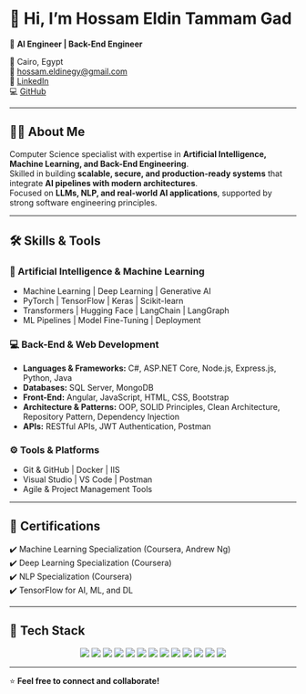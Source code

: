 # 👋 Hi, I’m **Hossam Eldin Tammam Gad**

🚀 **AI Engineer | Back-End Engineer**  

📍 Cairo, Egypt  
📧 hossam.eldinegy@gmail.com  
🔗 [LinkedIn](https://www.linkedin.com/in/hossamtammam)  
💻 [GitHub](https://github.com/hossamegy)  

---

## 🧑‍💻 About Me  

Computer Science specialist with expertise in **Artificial Intelligence, Machine Learning, and Back-End Engineering**.  
Skilled in building **scalable, secure, and production-ready systems** that integrate **AI pipelines with modern architectures**.  
Focused on **LLMs, NLP, and real-world AI applications**, supported by strong software engineering principles.  

---

## 🛠️ Skills & Tools  

### 🤖 Artificial Intelligence & Machine Learning  
- Machine Learning | Deep Learning | Generative AI  
- PyTorch | TensorFlow | Keras | Scikit-learn  
- Transformers | Hugging Face | LangChain | LangGraph  
- ML Pipelines | Model Fine-Tuning | Deployment  

### 💻 Back-End & Web Development  
- **Languages & Frameworks:** C#, ASP.NET Core, Node.js, Express.js, Python, Java  
- **Databases:** SQL Server, MongoDB  
- **Front-End:** Angular, JavaScript, HTML, CSS, Bootstrap  
- **Architecture & Patterns:** OOP, SOLID Principles, Clean Architecture, Repository Pattern, Dependency Injection  
- **APIs:** RESTful APIs, JWT Authentication, Postman  

### ⚙️ Tools & Platforms  
- Git & GitHub | Docker | IIS  
- Visual Studio | VS Code | Postman  
- Agile & Project Management Tools  

---

## 📜 Certifications  
✔️ Machine Learning Specialization (Coursera, Andrew Ng)  
✔️ Deep Learning Specialization (Coursera)  
✔️ NLP Specialization (Coursera)  
✔️ TensorFlow for AI, ML, and DL  

---

## 🚀 Tech Stack  

<p align="center">
  <!-- Languages -->
  <img src="https://img.shields.io/badge/Python-3776AB?style=for-the-badge&logo=python&logoColor=white"/>
  <img src="https://img.shields.io/badge/C%23-239120?style=for-the-badge&logo=c-sharp&logoColor=white"/>
  <img src="https://img.shields.io/badge/Java-007396?style=for-the-badge&logo=java&logoColor=white"/>
  <img src="https://img.shields.io/badge/JavaScript-F7DF1E?style=for-the-badge&logo=javascript&logoColor=black"/>
  
  <!-- Frameworks -->
  <img src="https://img.shields.io/badge/.NET%20Core-512BD4?style=for-the-badge&logo=dotnet&logoColor=white"/>
  <img src="https://img.shields.io/badge/Angular-DD0031?style=for-the-badge&logo=angular&logoColor=white"/>
  <img src="https://img.shields.io/badge/Node.js-339933?style=for-the-badge&logo=node.js&logoColor=white"/>
  <img src="https://img.shields.io/badge/Express.js-000000?style=for-the-badge&logo=express&logoColor=white"/>
  
  <!-- AI/ML -->
  <img src="https://img.shields.io/badge/TensorFlow-FF6F00?style=for-the-badge&logo=tensorflow&logoColor=white"/>
  <img src="https://img.shields.io/badge/PyTorch-EE4C2C?style=for-the-badge&logo=pytorch&logoColor=white"/>
  <img src="https://img.shields.io/badge/HuggingFace-FFD21E?style=for-the-badge&logo=huggingface&logoColor=black"/>
  
  <!-- Databases -->
  <img src="https://img.shields.io/badge/SQL%20Server-CC2927?style=for-the-badge&logo=microsoftsqlserver&logoColor=white"/>
  <img src="https://img.shields.io/badge/MongoDB-47A248?style=for-the-badge&logo=mongodb&logoColor=white"/>
</p>

---

⭐️ **Feel free to connect and collaborate!**
